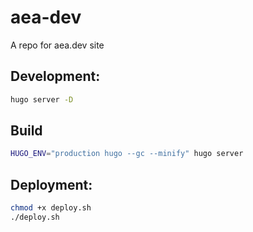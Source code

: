 # aea-dev
A repo for aea.dev site

## Development:

``` bash
hugo server -D
```

## Build

``` bash
HUGO_ENV="production hugo --gc --minify" hugo server
```

## Deployment:

``` bash
chmod +x deploy.sh
./deploy.sh
```
